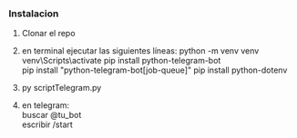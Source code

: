 ### Instalacion
1. Clonar el repo  
2. en terminal ejecutar las siguientes líneas:
python -m venv venv
venv\Scripts\activate
pip install python-telegram-bot  
pip install "python-telegram-bot[job-queue]"
pip install python-dotenv
  
3. py scriptTelegram.py  
    
4. en telegram:  
buscar @tu_bot  
escribir /start  